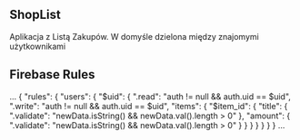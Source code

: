 ## ShopList
Aplikacja z Listą Zakupów. W domyśle dzielona między znajomymi użytkownikami

## Firebase Rules
...
{
  "rules": {
    "users": {
      "$uid": {
        ".read": "auth != null && auth.uid == $uid",
        ".write": "auth != null && auth.uid == $uid",
        "items": {
          "$item_id": {
            "title": {
              ".validate": "newData.isString() && newData.val().length > 0"
            },
              "amount": {
              ".validate": "newData.isString() && newData.val().length > 0"
            }
          }
        }
      }
    }
  }
}
...